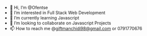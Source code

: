 - 👋 Hi, I’m @Ofentse
- 👀 I’m interested in Full Stack Web Development
- 🌱 I’m currently learning Javascript
- 💞️ I’m looking to collaborate on Javascript Projects
- 📫 How to reach me @giftmanchidi98@gmail.com or 0791770676

<!---
/Ofentse is a ✨ special ✨ repository because its `README.md` (this file) appears on your GitHub profile.
You can click the Preview link to take a look at your changes.
--->
